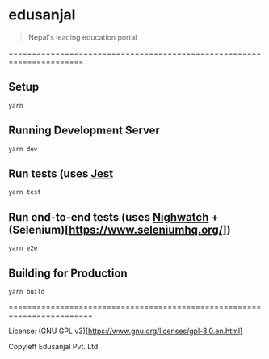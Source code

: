 # edusanjal

> Nepal's leading education portal

======================================================================

## Setup
`yarn`

## Running Development Server
`yarn dev`

## Run tests (uses [Jest](https://facebook.github.io/jest/)
`yarn test`

## Run end-to-end tests (uses [Nighwatch](http://nightwatchjs.org/) + (Selenium)[https://www.seleniumhq.org/])
`yarn e2e`

## Building for Production
`yarn build`


========================================================================

License: (GNU GPL v3)[https://www.gnu.org/licenses/gpl-3.0.en.html]

Copyleft Edusanjal Pvt. Ltd.